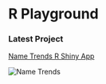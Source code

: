 # R Playground

### Latest Project
[Name Trends R Shiny App](https://pymk.shinyapps.io/name_trends/)

![Name Trends](https://user-images.githubusercontent.com/9125028/131270225-5c752095-da71-4abc-be09-9cd2ea05578e.png)

